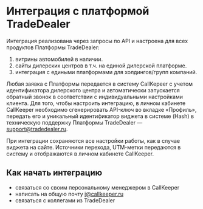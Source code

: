 # Интеграция с платформой TradeDealer

Интеграция реализована через запросы по API и настроена для всех продуктов Платформы TradeDealer:

1. витрины автомобилей в наличии.
2. сайты дилерских центров в т.ч. на единой дилерской платформе.
3. интеграция с едиными платформами для холдингов/групп компаний.

Любая заявка с Платформы передается в систему CallKepeer с учетом идентификатора дилерского центра и автоматически запускается обратный звонок в соответствии с индивидуальными настройками клиента. Для того, чтобы настроить интеграцию, в личном кабинете CallKeeper необходимо сгенерировать API-ключ во вкладке «Профиль», передать его и уникальный идентификатор виджета в системе (Hash) в техническую поддержку Платформы TradeDealer — support@tradedealer.ru.

При интеграции сохраняются все настройки работы, как в случае виджета на сайте. Источники перехода, UTM-метки передаются в систему и отображаются в личном кабинете CallKeeper.

## Как начать интеграцию
* связаться со своим персональному менеджером в CallKeeper
* написать на общую почту i@callkeeper.ru
* связаться с коллегами из TradeDealer
